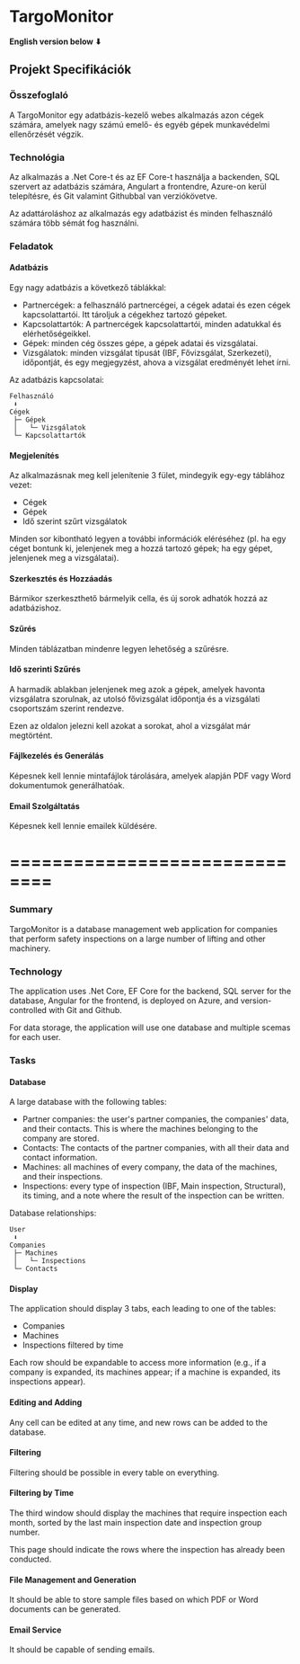# TargoMonitor

**English version below ⬇**

## Projekt Specifikációk

### Összefoglaló
A TargoMonitor egy adatbázis-kezelő webes alkalmazás azon cégek számára, amelyek nagy számú emelő- és egyéb gépek munkavédelmi ellenőrzését végzik.

### Technológia
Az alkalmazás a .Net Core-t és az EF Core-t használja a backenden, SQL szervert az adatbázis számára, Angulart a frontendre, Azure-on kerül telepítésre, és Git valamint Githubbal van verziókövetve.

Az adattároláshoz az alkalmazás egy adatbázist és minden felhasználó számára több sémát fog használni.

### Feladatok
#### Adatbázis
Egy nagy adatbázis a következő táblákkal:
- Partnercégek: a felhasználó partnercégei, a cégek adatai és ezen cégek kapcsolattartói. Itt tároljuk a cégekhez tartozó gépeket.
- Kapcsolattartók: A partnercégek kapcsolattartói, minden adatukkal és elérhetőségeikkel.
- Gépek: minden cég összes gépe, a gépek adatai és vizsgálatai.
- Vizsgálatok: minden vizsgálat típusát (IBF, Fővizsgálat, Szerkezeti), időpontját, és egy megjegyzést, ahova a vizsgálat eredményét lehet írni.

Az adatbázis kapcsolatai:

```
Felhasználó
 ⬇
Cégek
 ├─ Gépek
 │   └─ Vizsgálatok
 └─ Kapcsolattartók
```

#### Megjelenítés
Az alkalmazásnak meg kell jelenítenie 3 fület, mindegyik egy-egy táblához vezet:
- Cégek
- Gépek
- Idő szerint szűrt vizsgálatok

Minden sor kibontható legyen a további információk eléréséhez (pl. ha egy céget bontunk ki, jelenjenek meg a hozzá tartozó gépek; ha egy gépet, jelenjenek meg a vizsgálatai).

#### Szerkesztés és Hozzáadás
Bármikor szerkeszthető bármelyik cella, és új sorok adhatók hozzá az adatbázishoz.
#### Szűrés
Minden táblázatban mindenre legyen lehetőség a szűrésre.

#### Idő szerinti Szűrés
A harmadik ablakban jelenjenek meg azok a gépek, amelyek havonta vizsgálatra szorulnak, az utolsó fővizsgálat időpontja és a vizsgálati csoportszám szerint rendezve.

Ezen az oldalon jelezni kell azokat a sorokat, ahol a vizsgálat már megtörtént.

#### Fájlkezelés és Generálás
Képesnek kell lennie mintafájlok tárolására, amelyek alapján PDF vagy Word dokumentumok generálhatóak.

#### Email Szolgáltatás
Képesnek kell lennie emailek küldésére.

# ==============================

### Summary
TargoMonitor is a database management web application for companies that perform safety inspections on a large number of lifting and other machinery.

### Technology
The application uses .Net Core, EF Core for the backend, SQL server for the database, Angular for the frontend, is deployed on Azure, and version-controlled with Git and Github.

For data storage, the application will use one database and multiple scemas for each user.

### Tasks
#### Database
A large database with the following tables:
- Partner companies: the user's partner companies, the companies' data, and their contacts. This is where the machines belonging to the company are stored.
- Contacts: The contacts of the partner companies, with all their data and contact information.
- Machines: all machines of every company, the data of the machines, and their inspections.
- Inspections: every type of inspection (IBF, Main inspection, Structural), its timing, and a note where the result of the inspection can be written.

Database relationships:

```
User
 ⬇
Companies
 ├─ Machines
 │   └─ Inspections
 └─ Contacts
```

#### Display
The application should display 3 tabs, each leading to one of the tables:
- Companies
- Machines
- Inspections filtered by time

Each row should be expandable to access more information (e.g., if a company is expanded, its machines appear; if a machine is expanded, its inspections appear).

#### Editing and Adding
Any cell can be edited at any time, and new rows can be added to the database.
#### Filtering
Filtering should be possible in every table on everything.

#### Filtering by Time
The third window should display the machines that require inspection each month, sorted by the last main inspection date and inspection group number.

This page should indicate the rows where the inspection has already been conducted.

#### File Management and Generation
It should be able to store sample files based on which PDF or Word documents can be generated.

#### Email Service
It should be capable of sending emails.